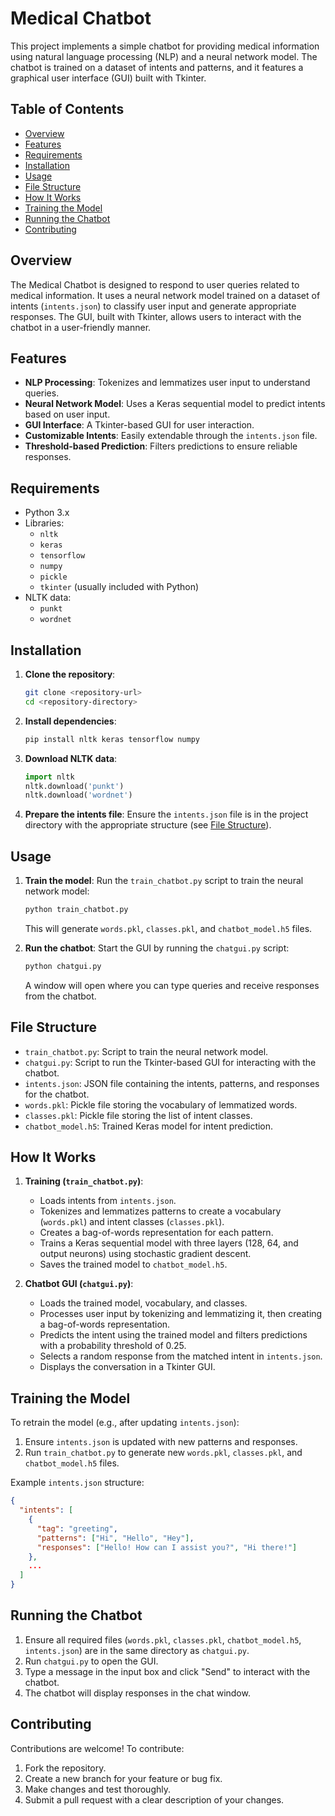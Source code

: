 # Medical Chatbot

This project implements a simple chatbot for providing medical information using natural language processing (NLP) and a neural network model. The chatbot is trained on a dataset of intents and patterns, and it features a graphical user interface (GUI) built with Tkinter.

## Table of Contents
- [Overview](#overview)
- [Features](#features)
- [Requirements](#requirements)
- [Installation](#installation)
- [Usage](#usage)
- [File Structure](#file-structure)
- [How It Works](#how-it-works)
- [Training the Model](#training-the-model)
- [Running the Chatbot](#running-the-chatbot)
- [Contributing](#contributing)

## Overview
The Medical Chatbot is designed to respond to user queries related to medical information. It uses a neural network model trained on a dataset of intents (`intents.json`) to classify user input and generate appropriate responses. The GUI, built with Tkinter, allows users to interact with the chatbot in a user-friendly manner.

## Features
- **NLP Processing**: Tokenizes and lemmatizes user input to understand queries.
- **Neural Network Model**: Uses a Keras sequential model to predict intents based on user input.
- **GUI Interface**: A Tkinter-based GUI for user interaction.
- **Customizable Intents**: Easily extendable through the `intents.json` file.
- **Threshold-based Prediction**: Filters predictions to ensure reliable responses.

## Requirements
- Python 3.x
- Libraries:
  - `nltk`
  - `keras`
  - `tensorflow`
  - `numpy`
  - `pickle`
  - `tkinter` (usually included with Python)
- NLTK data:
  - `punkt`
  - `wordnet`

## Installation
1. **Clone the repository**:
   ```bash
   git clone <repository-url>
   cd <repository-directory>
   ```

2. **Install dependencies**:
   ```bash
   pip install nltk keras tensorflow numpy
   ```

3. **Download NLTK data**:
   ```python
   import nltk
   nltk.download('punkt')
   nltk.download('wordnet')
   ```

4. **Prepare the intents file**:
   Ensure the `intents.json` file is in the project directory with the appropriate structure (see [File Structure](#file-structure)).

## Usage
1. **Train the model**:
   Run the `train_chatbot.py` script to train the neural network model:
   ```bash
   python train_chatbot.py
   ```
   This will generate `words.pkl`, `classes.pkl`, and `chatbot_model.h5` files.

2. **Run the chatbot**:
   Start the GUI by running the `chatgui.py` script:
   ```bash
   python chatgui.py
   ```
   A window will open where you can type queries and receive responses from the chatbot.

## File Structure
- `train_chatbot.py`: Script to train the neural network model.
- `chatgui.py`: Script to run the Tkinter-based GUI for interacting with the chatbot.
- `intents.json`: JSON file containing the intents, patterns, and responses for the chatbot.
- `words.pkl`: Pickle file storing the vocabulary of lemmatized words.
- `classes.pkl`: Pickle file storing the list of intent classes.
- `chatbot_model.h5`: Trained Keras model for intent prediction.

## How It Works
1. **Training (`train_chatbot.py`)**:
   - Loads intents from `intents.json`.
   - Tokenizes and lemmatizes patterns to create a vocabulary (`words.pkl`) and intent classes (`classes.pkl`).
   - Creates a bag-of-words representation for each pattern.
   - Trains a Keras sequential model with three layers (128, 64, and output neurons) using stochastic gradient descent.
   - Saves the trained model to `chatbot_model.h5`.

2. **Chatbot GUI (`chatgui.py`)**:
   - Loads the trained model, vocabulary, and classes.
   - Processes user input by tokenizing and lemmatizing it, then creating a bag-of-words representation.
   - Predicts the intent using the trained model and filters predictions with a probability threshold of 0.25.
   - Selects a random response from the matched intent in `intents.json`.
   - Displays the conversation in a Tkinter GUI.

## Training the Model
To retrain the model (e.g., after updating `intents.json`):
1. Ensure `intents.json` is updated with new patterns and responses.
2. Run `train_chatbot.py` to generate new `words.pkl`, `classes.pkl`, and `chatbot_model.h5` files.

Example `intents.json` structure:
```json
{
  "intents": [
    {
      "tag": "greeting",
      "patterns": ["Hi", "Hello", "Hey"],
      "responses": ["Hello! How can I assist you?", "Hi there!"]
    },
    ...
  ]
}
```

## Running the Chatbot
1. Ensure all required files (`words.pkl`, `classes.pkl`, `chatbot_model.h5`, `intents.json`) are in the same directory as `chatgui.py`.
2. Run `chatgui.py` to open the GUI.
3. Type a message in the input box and click "Send" to interact with the chatbot.
4. The chatbot will display responses in the chat window.

## Contributing
Contributions are welcome! To contribute:
1. Fork the repository.
2. Create a new branch for your feature or bug fix.
3. Make changes and test thoroughly.
4. Submit a pull request with a clear description of your changes.

